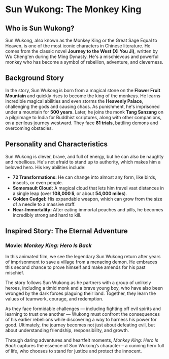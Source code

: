 # Sun Wukong: The Monkey King

## Who is Sun Wukong?
Sun Wukong, also known as the Monkey King or the Great Sage Equal to Heaven, is one of the most iconic characters in Chinese literature. He comes from the classic novel **Journey to the West (Xi You Ji)**, written by Wu Cheng'en during the Ming Dynasty. He's a mischievous and powerful monkey who has become a symbol of rebellion, adventure, and cleverness.

## Background Story
In the story, Sun Wukong is born from a magical stone on the **Flower Fruit Mountain** and quickly rises to become the king of the monkeys. He learns incredible magical abilities and even storms the **Heavenly Palace**, challenging the gods and causing chaos. As punishment, he's imprisoned under a mountain for **500 years**. Later, he joins the monk **Tang Sanzang** on a pilgrimage to India for Buddhist scriptures, along with other companions, on a perilous journey westward. They face **81 trials**, battling demons and overcoming obstacles.

## Personality and Characteristics
Sun Wukong is clever, brave, and full of energy, but he can also be naughty and rebellious. He's not afraid to stand up to authority, which makes him a beloved hero. His key abilities include:

- **72 Transformations:** He can change into almost any form, like birds, insects, or even people.
- **Somersault Cloud:** A magical cloud that lets him travel vast distances in a single leap (over **108,000 li**, or about **54,000 miles**).
- **Golden Cudgel:** His expandable weapon, which can grow from the size of a needle to a massive staff.
- **Near-Immortality:** After eating immortal peaches and pills, he becomes incredibly strong and hard to kill.

## Inspired Story: The Eternal Adventure
### Movie: *Monkey King: Hero Is Back*

In this animated film, we see the legendary Sun Wukong return after years of imprisonment to save a village from a menacing demon. He embraces this second chance to prove himself and make amends for his past mischief.

The story follows Sun Wukong as he partners with a group of unlikely heroes, including a timid monk and a brave young boy, who have also been wronged by the dark forces plaguing their land. Together, they learn the values of teamwork, courage, and redemption. 

As they face formidable challenges — including fighting off evil spirits and learning to trust one another — Wukong must confront the consequences of his earlier rebellions while discovering a way to harness his power for good. Ultimately, the journey becomes not just about defeating evil, but about understanding friendship, responsibility, and growth.

Through daring adventures and heartfelt moments, *Monkey King: Hero Is Back* captures the essence of Sun Wukong’s character – a cunning hero full of life, who chooses to stand for justice and protect the innocent.
